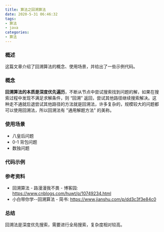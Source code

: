 ```yaml
---
title: 算法之回溯算法
date: 2020-5-31 06:46:32
tags:
- 算法
- java
categories:
- 算法
---
```


### 概述

这篇文章介绍了回溯算法的概念、使用场景，并给出了一些示例代码。



### 概念

**回溯算法的本质是深度优先遍历**，不断从节点中尝试搜索找到问题的解，如果在搜索过程中发现不满足求解条件，则 “回溯” 返回，尝试其他路径继续搜索解决。这种走不通就后退尝试其他路径的方法就是回溯法，许多复杂的，规模较大的问题都可以使用回溯法，所以回溯法有 "通用解题方法" 的美称。



<!-- more -->



### 使用场景

- 八皇后问题
- 0-1 背包问题
- 数独问题



### 代码示例



### 参考资料

- 回溯算法 - 路漫漫我不畏 - 博客园: <https://www.cnblogs.com/huwt/p/10749234.html> 
- 小白带你学--回溯算法 - 简书: <https://www.jianshu.com/p/dd3c3f3e84c0> 



### 总结

回溯法是深度优先搜索，需要进行全局搜索，复杂度相对较高。